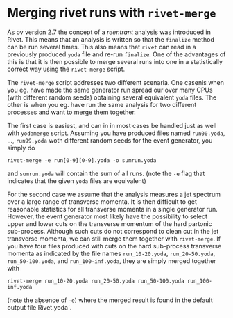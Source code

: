 # Merging rivet runs with `rivet-merge`

As ov version 2.7 the concept of a *reentrant* analysis was introduced in Rivet.
This means that an analysis is written so that the `finalize` method can be run
several times. This also means that `rivet` can read in a previously produced
`yoda` file and re-run `finalize`. One of the advantages of this is that it is
then possible to merge several runs into one in a statistically correct way
using the `rivet-merge` script.

The `rivet-merge` script addresses two different scenaria. One casenis when you
eg. have made the same generator run spread our over many CPUs (with different
random seeds) obtaining several equivalent `yoda` files. The other is when you
eg. have run the same analysis for two different processes and want to merge
them together.

The first case is easiest, and can in in most cases be handled just as well with
`yodamerge` script. Assuming you have produced files named `run00.yoda`, ...,
`run99.yoda` woth different random seeds for the event generator, you simply do
```
rivet-merge -e run[0-9][0-9].yoda -o sumrun.yoda
```
and `sumrun.yoda` will contain the sum of all runs. (note the `-e` flag that
indicates that the given `yoda` files are equivalent)

For the second case we assume that the analysis measures a jet spectrum over
a large range of transverse momenta. It is then difficult to get reasonable
statistics for all transverse momenta in a single generator run. However, the
event generator most likely have the possibility to select upper and lower cuts
on the transverse momentum of the hard partonic sub-process. Although such cuts
do not correspond to clean cut in the jet transverse momenta, we can still merge
them together with `rivet-merge`. If you have four files produced with cuts on
the hard sub-process transverse momenta as indicated by the file names
`run_10-20.yoda`, `run_20-50.yoda`, `run_50-100.yoda`, and `run_100-inf.yoda`,
they are simply merged together with
```
rivet-merge run_10-20.yoda run_20-50.yoda run_50-100.yoda run_100-inf.yoda 
```
(note the absence of `-e`) where the merged result is found in the default
output file Ŕivet.yoda`.

